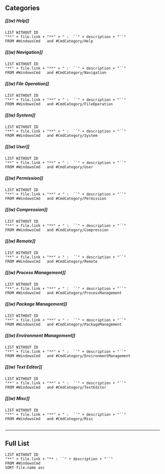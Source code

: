 ## **Categories**

##### **[[(w) Help]]**
```dataview
LIST WITHOUT ID
"**" + file.link + "**" + " :  ``" + description + "``"
FROM #WindowsCmd   and #CmdCategory/Help 
```
##### **[[(w) Navigation]]**
```dataview
LIST WITHOUT ID
"**" + file.link + "**" + " :  ``" + description + "``"
FROM #WindowsCmd   and #CmdCategory/Navigation 
```
##### **[[(w) File Operation]]**
```dataview
LIST WITHOUT ID
"**" + file.link + "**" + " :  ``" + description + "``"
FROM #WindowsCmd   and #CmdCategory/FileOperation 
```
##### **[[(w) System]]**
```dataview
LIST WITHOUT ID
"**" + file.link + "**" + " :  ``" + description + "``"
FROM #WindowsCmd   and #CmdCategory/System  
```
##### **[[(w) User]]**
```dataview
LIST WITHOUT ID
"**" + file.link + "**" + " :  ``" + description + "``"
FROM #WindowsCmd   and #CmdCategory/User 
```
##### **[[(w) Permission]]**
```dataview
LIST WITHOUT ID
"**" + file.link + "**" + " :  ``" + description + "``"
FROM #WindowsCmd   and #CmdCategory/Permission  
```
##### **[[(w) Compression]]**
```dataview
LIST WITHOUT ID
"**" + file.link + "**" + " :  ``" + description + "``"
FROM #WindowsCmd   and #CmdCategory/Compression  
```
##### **[[(w) Remote]]**
```dataview
LIST WITHOUT ID
"**" + file.link + "**" + " :  ``" + description + "``"
FROM #WindowsCmd   and #CmdCategory/Remote  
```
##### **[[(w) Process Management]]**
```dataview
LIST WITHOUT ID
"**" + file.link + "**" + " :  ``" + description + "``"
FROM #WindowsCmd   and #CmdCategory/ProcessManagement  
```
##### **[[(w) Package Management]]**
```dataview
LIST WITHOUT ID
"**" + file.link + "**" + " :  ``" + description + "``"
FROM #WindowsCmd   and #CmdCategory/PackageManagement 
```
##### **[[(w) Environment Management]]**
```dataview
LIST WITHOUT ID
"**" + file.link + "**" + " :  ``" + description + "``"
FROM #WindowsCmd   and #CmdCategory/EnvironmentManagement  
```
##### **[[(w) Text Editor]]**
```dataview
LIST WITHOUT ID
"**" + file.link + "**" + " :  ``" + description + "``"
FROM #WindowsCmd   and #CmdCategory/TextEditor  
```
##### **[[(w) Misc]]**
```dataview
LIST WITHOUT ID
"**" + file.link + "**" + " :  ``" + description + "``"
FROM #WindowsCmd   and #CmdCategory/Misc 
```

##
---
## **Full List**
```dataview
LIST WITHOUT ID
"**" + file.link + "** : ``" + description + "``" 
FROM #WindowsCmd  
SORT file.name asc
```